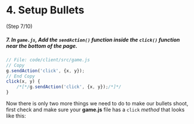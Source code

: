 # 4. Setup Bullets
 (Step 7/10)

##### 7. In `game.js`, Add the `sendAction()` function inside the `click()` function near the bottom of the page.

``` javascript
// File: code/client/src/game.js
// Copy
g.sendAction('click', {x, y});
// End Copy
click(x, y) {  
	/*[*/g.sendAction('click', {x, y});/*]*/
}
```

Now there is only two more things we need to do to make our bullets shoot, first check and make sure your **game.js** file has a `click` _method_ that looks like this: